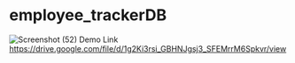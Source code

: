 # employee_trackerDB
![Screenshot (52)](https://user-images.githubusercontent.com/69650837/103579003-286d0f00-4e9d-11eb-8761-451b7396b2ac.png)
Demo Link
https://drive.google.com/file/d/1g2Ki3rsi_GBHNJgsj3_SFEMrrM6Spkvr/view
